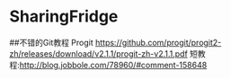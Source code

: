 # SharingFridge
##不错的Git教程
Progit https://github.com/progit/progit2-zh/releases/download/v2.1.1/progit-zh-v2.1.1.pdf
短教程:http://blog.jobbole.com/78960/#comment-158648
